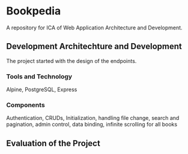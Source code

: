 # Bookpedia
A repository for ICA of Web Application Architecture and Development.

## Development Architechture and Development
The project started with the design of the endpoints.

### Tools and Technology
Alpine, PostgreSQL, Express

### Components
Authentication, CRUDs, Initialization, handling file change, search and pagination, admin control, data binding, infinite scrolling for all books

## Evaluation of the Project
